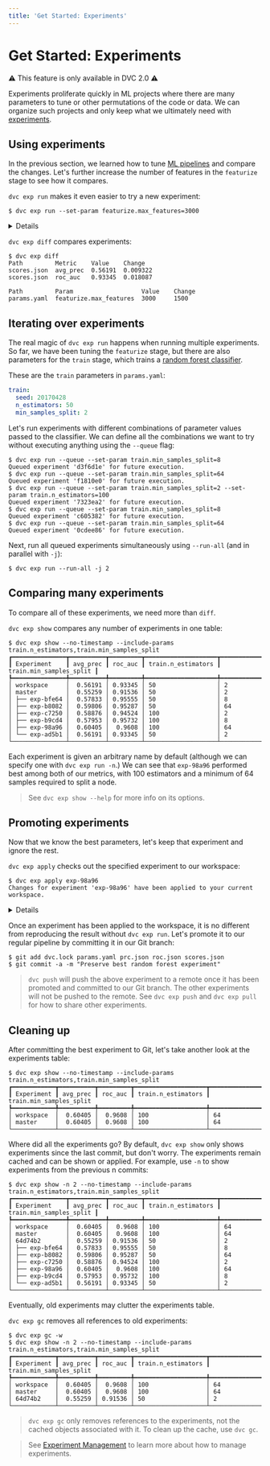 ```yaml
---
title: 'Get Started: Experiments'
---
```


# Get Started: Experiments

⚠️ This feature is only available in DVC 2.0 ⚠️

Experiments proliferate quickly in ML projects where there are many parameters
to tune or other permutations of the code or data. We can organize such projects
and only keep what we ultimately need with
[experiments](/doc/command-reference/exp).

## Using experiments

In the previous section, we learned how to tune
[ML pipelines](/doc/tutorials/get-started/ml-pipeline) and compare the changes.
Let's further increase the number of features in the `featurize` stage to see
how it compares.

`dvc exp run` makes it even easier to try a new experiment:

```dvc
$ dvc exp run --set-param featurize.max_features=3000
```

<details>

### 💡 Expand to see what this command does.

`dvc exp run` is similar to `dvc repro` but with some added conveniences for
running experiments. The `--set-param` (or `-S`) flag sets the values for
[parameters](/doc/command-reference/params) as a shortcut to editing
`params.yaml`.

Check that the `featurize.max_features` value has been updated in `params.yaml`:

```diff
 featurize:
-  max_features: 1500
+  max_features: 3000
```

Any edits to dependencies (parameters, source code, data) will be reflected in
the experiment run.

</details>

`dvc exp diff` compares experiments:

```dvc
$ dvc exp diff
Path         Metric    Value    Change
scores.json  avg_prec  0.56191  0.009322
scores.json  roc_auc   0.93345  0.018087

Path         Param                   Value    Change
params.yaml  featurize.max_features  3000     1500
```

## Iterating over experiments

The real magic of `dvc exp run` happens when running multiple experiments. So
far, we have been tuning the `featurize` stage, but there are also parameters
for the `train` stage, which trains a
[random forest classifier](https://scikit-learn.org/stable/modules/generated/sklearn.ensemble.RandomForestClassifier.html).

These are the `train` parameters in `params.yaml`:

```yaml
train:
  seed: 20170428
  n_estimators: 50
  min_samples_split: 2
```

Let's run experiments with different combinations of parameter values passed to
the classifier. We can define all the combinations we want to try without
executing anything using the `--queue` flag:

```dvc
$ dvc exp run --queue --set-param train.min_samples_split=8
Queued experiment 'd3f6d1e' for future execution.
$ dvc exp run --queue --set-param train.min_samples_split=64
Queued experiment 'f1810e0' for future execution.
$ dvc exp run --queue --set-param train.min_samples_split=2 --set-param train.n_estimators=100
Queued experiment '7323ea2' for future execution.
$ dvc exp run --queue --set-param train.min_samples_split=8
Queued experiment 'c605382' for future execution.
$ dvc exp run --queue --set-param train.min_samples_split=64
Queued experiment '0cdee86' for future execution.
```

Next, run all queued experiments simultaneously using `--run-all` (and in
parallel with `-j`):

```dvc
$ dvc exp run --run-all -j 2
```

## Comparing many experiments

To compare all of these experiments, we need more than `diff`.

`dvc exp show` compares any number of experiments in one table:

```dvc
$ dvc exp show --no-timestamp --include-params train.n_estimators,train.min_samples_split
┏━━━━━━━━━━━━━━━┳━━━━━━━━━━┳━━━━━━━━━┳━━━━━━━━━━━━━━━━━━━━┳━━━━━━━━━━━━━━━━━━━━━━━━━┓
┃ Experiment    ┃ avg_prec ┃ roc_auc ┃ train.n_estimators ┃ train.min_samples_split ┃
┡━━━━━━━━━━━━━━━╇━━━━━━━━━━╇━━━━━━━━━╇━━━━━━━━━━━━━━━━━━━━╇━━━━━━━━━━━━━━━━━━━━━━━━━┩
│ workspace     │  0.56191 │ 0.93345 │ 50                 │ 2
│ master        │  0.55259 │ 0.91536 │ 50                 │ 2
│ ├── exp-bfe64 │  0.57833 │ 0.95555 │ 50                 │ 8
│ ├── exp-b8082 │  0.59806 │ 0.95287 │ 50                 │ 64
│ ├── exp-c7250 │  0.58876 │ 0.94524 │ 100                │ 2
│ ├── exp-b9cd4 │  0.57953 │ 0.95732 │ 100                │ 8
│ ├── exp-98a96 │  0.60405 │  0.9608 │ 100                │ 64
│ └── exp-ad5b1 │  0.56191 │ 0.93345 │ 50                 │ 2
└───────────────┴──────────┴─────────┴────────────────────┴─────────────────────────┘
```

Each experiment is given an arbitrary name by default (although we can specify
one with `dvc exp run -n`.) We can see that `exp-98a96` performed best among
both of our metrics, with 100 estimators and a minimum of 64 samples required to
split a node.

> See `dvc exp show --help` for more info on its options.

## Promoting experiments

Now that we know the best parameters, let's keep that experiment and ignore the
rest.

`dvc exp apply` checks out the specified experiment to our workspace:

```dvc
$ dvc exp apply exp-98a96
Changes for experiment 'exp-98a96' have been applied to your current workspace.
```

<details>

### 💡 Expand to see what this command does.

`dvc exp apply` is similar to `dvc checkout` but it works with experiments that
have not been manually committed to the Git repo. DVC tracks everything in the
pipeline for each experiment (parameters, metrics, dependencies, and outputs)
and can later retrieve it as needed.

Check that `scores.json` reflects the scores in the table above:

```json
{ "avg_prec": 0.6040544652105823, "roc_auc": 0.9608017142900953 }
```

</details>

Once an experiment has been applied to the workspace, it is no different from
reproducing the result without `dvc exp run`. Let's promote it to our regular
pipeline by committing it in our Git branch:

```dvc
$ git add dvc.lock params.yaml prc.json roc.json scores.json
$ git commit -a -m "Preserve best random forest experiment"
```

> `dvc push` will push the above experiment to a remote once it has been
> promoted and committed to our Git branch. The other experiments will not be
> pushed to the remote. See `dvc exp push` and `dvc exp pull` for how to share
> other experiments.

## Cleaning up

After committing the best experiment to Git, let's take another look at the
experiments table:

```dvc
$ dvc exp show --no-timestamp --include-params train.n_estimators,train.min_samples_split
┏━━━━━━━━━━━━┳━━━━━━━━━━┳━━━━━━━━━┳━━━━━━━━━━━━━━━━━━━━┳━━━━━━━━━━━━━━━━━━━━━━━━━┓
┃ Experiment ┃ avg_prec ┃ roc_auc ┃ train.n_estimators ┃ train.min_samples_split
┡━━━━━━━━━━━━╇━━━━━━━━━━╇━━━━━━━━━╇━━━━━━━━━━━━━━━━━━━━╇━━━━━━━━━━━━━━━━━━━━━━━━━┩
│ workspace  │  0.60405 │  0.9608 │ 100                │ 64
│ master     │  0.60405 │  0.9608 │ 100                │ 64
└────────────┴──────────┴─────────┴────────────────────┴─────────────────────────┘
```

Where did all the experiments go? By default, `dvc exp show` only shows
experiments since the last commit, but don't worry. The experiments remain
cached and can be shown or applied. For example, use `-n` to show experiments
from the previous n commits:

```dvc
$ dvc exp show -n 2 --no-timestamp --include-params train.n_estimators,train.min_samples_split
┏━━━━━━━━━━━━━━━┳━━━━━━━━━━┳━━━━━━━━━┳━━━━━━━━━━━━━━━━━━━━┳━━━━━━━━━━━━━━━━━━━━━━━━━┓
┃ Experiment    ┃ avg_prec ┃ roc_auc ┃ train.n_estimators ┃ train.min_samples_split ┃
┡━━━━━━━━━━━━━━━╇━━━━━━━━━━╇━━━━━━━━━╇━━━━━━━━━━━━━━━━━━━━╇━━━━━━━━━━━━━━━━━━━━━━━━━┩
│ workspace     │  0.60405 │  0.9608 │ 100                │ 64
│ master        │  0.60405 │  0.9608 │ 100                │ 64
│ 64d74b2       │  0.55259 │ 0.91536 │ 50                 │ 2
│ ├── exp-bfe64 │  0.57833 │ 0.95555 │ 50                 │ 8
│ ├── exp-b8082 │  0.59806 │ 0.95287 │ 50                 │ 64
│ ├── exp-c7250 │  0.58876 │ 0.94524 │ 100                │ 2
│ ├── exp-98a96 │  0.60405 │  0.9608 │ 100                │ 64
│ ├── exp-b9cd4 │  0.57953 │ 0.95732 │ 100                │ 8
│ └── exp-ad5b1 │  0.56191 │ 0.93345 │ 50                 │ 2
└───────────────┴──────────┴─────────┴────────────────────┴─────────────────────────┘
```

Eventually, old experiments may clutter the experiments table.

`dvc exp gc` removes all references to old experiments:

```dvc
$ dvc exp gc -w
$ dvc exp show -n 2 --no-timestamp --include-params train.n_estimators,train.min_samples_split
┏━━━━━━━━━━━━┳━━━━━━━━━━┳━━━━━━━━━┳━━━━━━━━━━━━━━━━━━━━┳━━━━━━━━━━━━━━━━━━━━━━━━━┓
┃ Experiment ┃ avg_prec ┃ roc_auc ┃ train.n_estimators ┃ train.min_samples_split
┡━━━━━━━━━━━━╇━━━━━━━━━━╇━━━━━━━━━╇━━━━━━━━━━━━━━━━━━━━╇━━━━━━━━━━━━━━━━━━━━━━━━━┩
│ workspace  │  0.60405 │  0.9608 │ 100                │ 64
│ master     │  0.60405 │  0.9608 │ 100                │ 64
│ 64d74b2    │  0.55259 │ 0.91536 │ 50                 │ 2
└────────────┴──────────┴─────────┴────────────────────┴─────────────────────────┘
```

> `dvc exp gc` only removes references to the experiments, not the cached
> objects associated with it. To clean up the cache, use `dvc gc`.

> See [Experiment Management](/doc/user-guide/experiment-management) to learn
> more about how to manage experiments.
